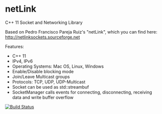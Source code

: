 netLink
=======

C++ 11 Socket and Networking Library

Based on Pedro Francisco Pareja Ruiz's "netLink", which you can find here:
http://netlinksockets.sourceforge.net

Features:
* C++ 11
* IPv4, IPv6
* Operating Systems: Mac OS, Linux, Windows
* Enable/Disable blocking mode
* Join/Leave Multicast groups
* Protocols: TCP, UDP, UDP-Multicast
* Socket can be used as std::streambuf
* SocketManager calls events for connecting, disconnecting, receiving data and write buffer overflow

[![Build Status](https://travis-ci.org/Lichtso/netLink.png)](https://travis-ci.org/Lichtso/netLink)